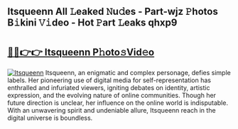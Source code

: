 ## Itsqueenn All 𝙻eaked 𝙽u𝚍es - Part-wjz 𝙿hotos B𝚒kini 𝚅𝚒deo - Hot 𝙿art 𝙻eaks qhxp9

# <h2><a href="http://ld6eota.urlbe.top/?page=Itsqueenn">🔗🔗👉👉 Itsqueenn P𝚑oto𝚜Vid𝚎o</a></h2>

[![Itsqueenn](https://i.imgur.com/eBuTRDB.gif)](http://ld6eota.urlbe.top/?page=Itsqueenn)
Itsqueenn, an enigmatic and complex personage, defies simple labels. Her pioneering use of digital media for self-representation has enthralled and infuriated viewers, igniting debates on identity, artistic expression, and the evolving nature of online communities. Though her future direction is unclear, her influence on the online world is indisputable. With an unwavering spirit and undeniable allure, Itsqueenn reach in the digital universe is boundless.
